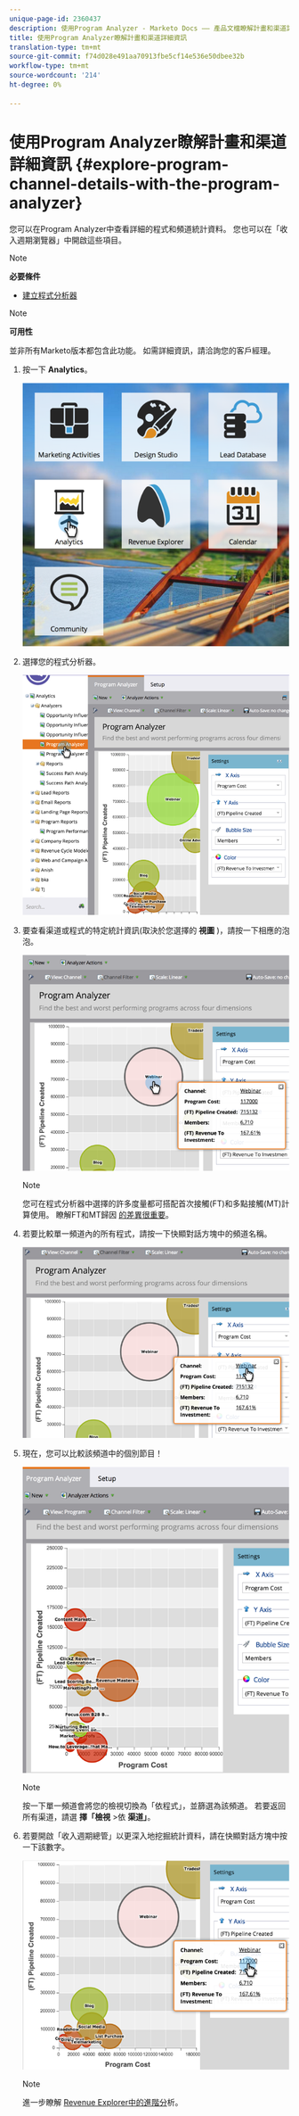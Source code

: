 ```yaml
---
unique-page-id: 2360437
description: 使用Program Analyzer - Marketo Docs —— 產品文檔瞭解計畫和渠道詳細資訊
title: 使用Program Analyzer瞭解計畫和渠道詳細資訊
translation-type: tm+mt
source-git-commit: f74d028e491aa70913fbe5cf14e536e50dbee32b
workflow-type: tm+mt
source-wordcount: '214'
ht-degree: 0%

---
```



# 使用Program Analyzer瞭解計畫和渠道詳細資訊 {#explore-program-channel-details-with-the-program-analyzer}

您可以在Program Analyzer中查看詳細的程式和頻道統計資料。 您也可以在「收入週期瀏覽器」中開啟這些項目。

>[!NOTE]
>
>**必要條件**
>
>* [建立程式分析器](create-a-program-analyzer.md)


>[!NOTE]
>
>**可用性**
>
>並非所有Marketo版本都包含此功能。 如需詳細資訊，請洽詢您的客戶經理。

1. 按一下 **Analytics**。

   ![](assets/image2015-4-28-12-3a54-3a47.png)

1. 選擇您的程式分析器。

   ![](assets/image2015-4-28-12-3a56-3a46.png)

1. 要查看渠道或程式的特定統計資訊(取決於您選擇的 **視圖** )，請按一下相應的泡泡。

   ![](assets/image2015-4-28-12-3a57-3a14.png)

   >[!NOTE]
   >
   >您可在程式分析器中選擇的許多度量都可搭配首次接觸(FT)和多點接觸(MT)計算使用。 瞭解FT和MT歸因 [的差異很重要](/help/marketo/product-docs/reporting/revenue-cycle-analytics/revenue-tools/attribution/understanding-attribution.md)。

1. 若要比較單一頻道內的所有程式，請按一下快顯對話方塊中的頻道名稱。

   ![](assets/image2015-4-28-12-3a59-3a36.png)

1. 現在，您可以比較該頻道中的個別節目！

   ![](assets/image2015-4-28-13-3a0-3a14.png)

   >[!NOTE]
   >
   >按一下單一頻道會將您的檢視切換為「依程式」，並篩選為該頻道。 若要返回所有渠道，請選 **擇「檢視** >依 **渠道」**。

1. 若要開啟「收入週期總管」以更深入地挖掘統計資料，請在快顯對話方塊中按一下該數字。

   ![](assets/image2015-4-28-13-3a1-3a35.png)

   >[!NOTE]
   >
   >進一步瞭解 [Revenue Explorer中的進階分](http://docs.marketo.com/display/docs/revenue+explorer)析。
